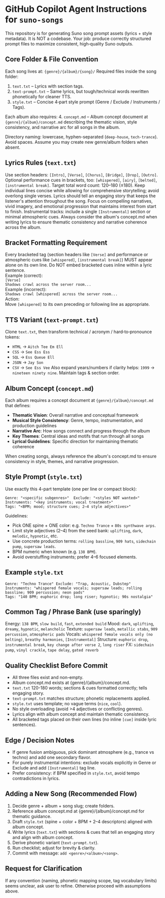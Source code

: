 # GitHub Copilot Agent Instructions for `suno-songs`

This repository is for generating Suno song prompt assets (lyrics + style metadata). It is NOT a codebase. Your job: produce correctly structured prompt files to maximize consistent, high‑quality Suno outputs.

## Core Folder & File Convention
Each song lives at: `{genre}/{album}/{song}/`
Required files inside the song folder:
1. `text.txt` – Lyrics with section tags.
2. `text-prompt.txt` – Same lyrics, but tough/technical words rewritten phonetically for cleaner TTS.
3. `style.txt` – Concise 4‑part style prompt (Genre / Exclude / Instruments / Tags).

Each album also requires:
4. `concept.md` – Album concept document at `{genre}/{album}/concept.md` describing the thematic vision, style consistency, and narrative arc for all songs in the album.

Directory naming: lowercase, hyphen-separated (`deep-house`, `tech-trance`). Avoid spaces. Assume you may create new genre/album folders when absent.

## Lyrics Rules (`text.txt`)
Use section headers: `[Intro]`, `[Verse]`, `[Chorus]`, `[Bridge]`, `[Drop]`, `[Outro]`.
Optional performance cues in brackets, too: `[whispered]`, `[airy]`, `[belted]`, `[instrumental break]`.
Target total word count: 120–180 (≤180). Keep individual lines concise while allowing for comprehensive storytelling; avoid overlong single verses.
Lyrics should tell an engaging story that keeps the listener's attention throughout the song. Focus on compelling narratives, vivid imagery, and emotional progression that maintains interest from start to finish.
Instrumental tracks: include a single `[Instrumental]` section or minimal atmospheric cues.
Always consider the album's concept.md when writing lyrics to ensure thematic consistency and narrative coherence across the album.

## Bracket Formatting Requirement
Every bracketed tag (section headers like `[Verse]` and performance or atmospheric cues like `[whispered]`, `[instrumental break]`) MUST appear alone on its own line. Do NOT embed bracketed cues inline within a lyric sentence.  
Example (correct):  
`[Verse]`  
`Shadows crawl across the server room...`  
Example (incorrect):  
`Shadows crawl [whispered] across the server room...`  
Action:  
Move `[whispered]` to its own preceding or following line as appropriate.

## TTS Variant (`text-prompt.txt`)
Clone `text.txt`, then transform technical / acronym / hard‑to‑pronounce tokens:
- `HTML` → `Aitch Tee Em Ell`
- `CSS` → `See Ess Ess`
- `SQL` → `Ess Queue Ell`
- `JSON` → `Jay Son`
- `CSV` → `See Ess Vee`
Also expand years/numbers if clarity helps: `1999` → `nineteen ninety nine`. Maintain tags & section order.

## Album Concept (`concept.md`)
Each album requires a concept document at `{genre}/{album}/concept.md` that defines:
- **Thematic Vision**: Overall narrative and conceptual framework
- **Musical Style Consistency**: Genre, tempo, instrumentation, and production guidelines
- **Narrative Arc**: How songs connect and progress through the album
- **Key Themes**: Central ideas and motifs that run through all songs
- **Lyrical Guidelines**: Specific direction for maintaining thematic coherence

When creating songs, always reference the album's concept.md to ensure consistency in style, themes, and narrative progression.

## Style Prompt (`style.txt`)
Use exactly this 4-part template (one per line or compact block):
```
Genre: "<specific subgenres>"  Exclude: "<styles NOT wanted>"
Instruments: "<key instruments; vocal treatment>"
Tags: "<BPM; mood; structure cues; 2–4 style adjectives>"
```
Guidelines:
- Pick ONE spine + ONE color: e.g. `Techno Trance` + `80s synthwave arps`.
- Limit style adjectives (2–4) from the seed bank: `uplifting`, `dark`, `melodic`, `hypnotic`, etc.
- Use concrete production terms: `rolling bassline`, `909 hats`, `sidechain pump`, `supersaw leads`.
- BPM numeric when known (e.g. `138 BPM`).
- Avoid overstuffing instruments; prefer 4–6 focused elements.

## Example `style.txt`
```
Genre: "Techno Trance" Exclude: "Trap, Acoustic, Dubstep"
Instruments: "whispered female vocals; supersaw leads; rolling bassline; 909 percussion; neon pads"
Tags: "140 BPM; euphoric drop; long riser; hypnotic; 90s nostalgia"
```

## Common Tag / Phrase Bank (use sparingly)
Energy: `138 BPM`, `slow build`, `fast`, `extended build`
Mood: `dark`, `uplifting`, `dreamy`, `hypnotic`, `melancholic`
Texture: `supersaw leads`, `metallic stabs`, `909 percussion`, `atmospheric pads`
Vocals: `whispered female vocals only (no belting)`, `breathy harmonies`, `[Instrumental]`
Structure: `euphoric drop`, `instrumental break`, `key change after verse 2`, `long riser`
FX: `sidechain pump`, `vinyl crackle`, `tape delay`, `gated reverb`

## Quality Checklist Before Commit
- All three files exist and non-empty.
- Album concept.md exists at {genre}/{album}/concept.md.
- `text.txt` 120-180 words; sections & cues formatted correctly; tells engaging story.
- `text-prompt.txt` matches structure; phonetic replacements applied.
- `style.txt` uses template; no vague terms (`nice`, `cool`).
- No style overloading (avoid >4 adjectives or conflicting genres).
- Lyrics align with album concept and maintain thematic consistency.
 - All bracketed tags placed on their own lines (no inline `[cue]` inside lyric sentences).

## Edge / Decision Notes
- If genre fusion ambiguous, pick dominant atmosphere (e.g., trance vs techno) and add one secondary flavor.
- For purely instrumental intentions: exclude vocals explicitly in Genre or Exclude and add `[Instrumental]` tag line.
- Prefer consistency: if BPM specified in `style.txt`, avoid tempo contradictions in lyrics.

## Adding a New Song (Recommended Flow)
1. Decide genre + album + song slug; create folders.
2. Reference album concept.md at {genre}/{album}/concept.md for thematic guidance.
3. Draft `style.txt` (spine + color + BPM + 2–4 descriptors) aligned with album concept.
4. Write lyrics (`text.txt`) with sections & cues that tell an engaging story and align with album concept.
5. Derive phonetic variant (`text-prompt.txt`).
6. Run checklist; adjust for brevity & clarity.
7. Commit with message: `add <genre>/<album>/<song>`.

## Request for Clarification
If any convention (naming, phonetic mapping scope, tag vocabulary limits) seems unclear, ask user to refine. Otherwise proceed with assumptions above.
